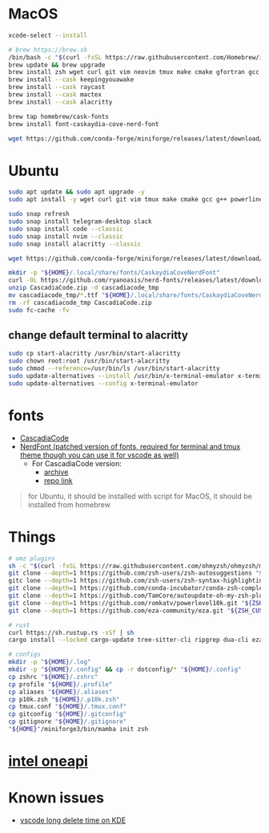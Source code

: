 # MacOS
```bash
xcode-select --install

# brew https://brew.sh
/bin/bash -c "$(curl -fsSL https://raw.githubusercontent.com/Homebrew/install/HEAD/install.sh)"
brew update && brew upgrade
brew install zsh wget curl git vim neovim tmux make cmake gfortran gcc g++
brew install --cask keepingyouawake
brew install --cask raycast
brew install --cask mactex
brew install --cask alacritty

brew tap homebrew/cask-fonts
brew install font-caskaydia-cove-nerd-font

wget https://github.com/conda-forge/miniforge/releases/latest/download/Miniforge3-MacOSX-x86_64.sh
```


# Ubuntu
```bash
sudo apt update && sudo apt upgrade -y
sudo apt install -y wget curl git vim tmux make cmake gcc g++ powerline fonts-powerline gfortran gnome-tweaks texlive-full

sudo snap refresh
sudo snap install telegram-desktop slack
sudo snap install code --classic
sudo snap install nvim --classic
sudo snap install alacritty --classic

wget https://github.com/conda-forge/miniforge/releases/latest/download/Miniforge3-Linux-x86_64.sh

mkdir -p "${HOME}/.local/share/fonts/CaskaydiaCoveNerdFont"
curl -OL https://github.com/ryanoasis/nerd-fonts/releases/latest/download/CascadiaCode.zip
unzip CascadiaCode.zip -d cascadiacode_tmp
mv cascadiacode_tmp/*.ttf "${HOME}/.local/share/fonts/CaskaydiaCoveNerdFont"
rm -rf cascadiacode_tmp CascadiaCode.zip
sudo fc-cache -fv
```

## change default terminal to alacritty
```bash
sudo cp start-alacritty /usr/bin/start-alacritty
sudo chown root:root /usr/bin/start-alacritty
sudo chmod --reference=/usr/bin/ls /usr/bin/start-alacritty
sudo update-alternatives --install /usr/bin/x-terminal-emulator x-terminal-emulator /usr/bin/start-alacritty 50
sudo update-alternatives --config x-terminal-emulator
```


# fonts
* [CascadiaCode](https://github.com/microsoft/cascadia-code)
* [NerdFont (patched version of fonts, required for terminal and tmux theme though you can use it for vscode as well)](https://github.com/ryanoasis/nerd-fonts)
  * For CascadiaCode version:
    * [archive](https://github.com/ryanoasis/nerd-fonts/releases/latest)
    * [repo link](https://github.com/ryanoasis/nerd-fonts/tree/master/patched-fonts/CascadiaCode)
> for Ubuntu, it should be installed with script
> for MacOS, it should be installed from homebrew


# Things
```bash
# omz plugins
sh -c "$(curl -fsSL https://raw.githubusercontent.com/ohmyzsh/ohmyzsh/master/tools/install.sh)"
git clone --depth=1 https://github.com/zsh-users/zsh-autosuggestions "${ZSH_CUSTOM:-$HOME/.oh-my-zsh/custom}/plugins/zsh-autosuggestions"
gitc lone --depth=1 https://github.com/zsh-users/zsh-syntax-highlighting.git "${ZSH_CUSTOM:-$HOME/.oh-my-zsh/custom}/plugins/"zsh-syntax-highlighting
git clone --depth=1 https://github.com/conda-incubator/conda-zsh-completion.git "${ZSH_CUSTOM:-$HOME/.oh-my-zsh/custom}/plugins/"conda-zsh-completion
git clone --depth=1 https://github.com/TamCore/autoupdate-oh-my-zsh-plugins "${ZSH_CUSTOM:-$HOME/.oh-my-zsh/custom}/plugins/autoupdate"
git clone --depth=1 https://github.com/romkatv/powerlevel10k.git "${ZSH_CUSTOM:-$HOME/.oh-my-zsh/custom}/themes/powerlevel10k"
git clone --depth=1 https://github.com/eza-community/eza.git "${ZSH_CUSTOM:-$HOME/.oh-my-zsh/custom}/eza"

# rust
curl https://sh.rustup.rs -sSf | sh
cargo install --locked cargo-update tree-sitter-cli ripgrep dua-cli eza zoxide zellij bat joshuto

# configs
mkdir -p "${HOME}/.log"
mkdir -p "${HOME}/.config" && cp -r dotconfig/* "${HOME}/.config"
cp zshrc "${HOME}/.zshrc"
cp profile "${HOME}/.profile"
cp aliases "${HOME}/.aliases"
cp p10k.zsh "${HOME}/.p10k.zsh"
cp tmux.conf "${HOME}/.tmux.conf"
cp gitconfig "${HOME}/.gitconfig"
cp gitignore "${HOME}/.gitignore"
"${HOME}"/miniforge3/bin/mamba init zsh
```


# [intel oneapi](https://software.intel.com/content/www/us/en/develop/tools/oneapi/all-toolkits.html)


# Known issues 
* [vscode long delete time on KDE](https://jamezrin.name/fix-visual-studio-code-freezing-when-deleting)
